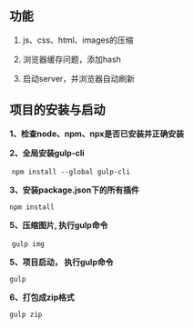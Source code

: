 ## 功能

1. js、css、html、images的压缩

2. 浏览器缓存问题，添加hash

3. 启动server，并浏览器自动刷新


## 项目的安装与启动

**1、检查node、npm、npx是否已安装并正确安装**

**2、全局安装gulp-cli**

​	`npm install --global gulp-cli`

**3、安装package.json下的所有插件**
 
 `npm install`

**5、压缩图片, 执行gulp命令**

​	`gulp img`

**5、项目启动， 执行gulp命令**

 `gulp`

​**6、打包成zip格式**

 `gulp zip`

